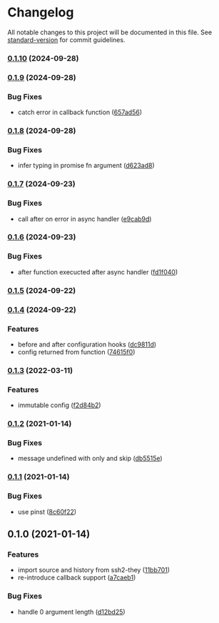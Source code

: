 # Changelog

All notable changes to this project will be documented in this file. See [standard-version](https://github.com/conventional-changelog/standard-version) for commit guidelines.

### [0.1.10](https://github.com/adaltas/node-mocha-they/compare/v0.1.9...v0.1.10) (2024-09-28)

### [0.1.9](https://github.com/adaltas/node-mocha-they/compare/v0.1.8...v0.1.9) (2024-09-28)

### Bug Fixes

- catch error in callback function ([657ad56](https://github.com/adaltas/node-mocha-they/commit/657ad56c50b1ac3e86ddd219fd8b85bc1a430ea4))

### [0.1.8](https://github.com/adaltas/node-mocha-they/compare/v0.1.7...v0.1.8) (2024-09-28)

### Bug Fixes

- infer typing in promise fn argument ([d623ad8](https://github.com/adaltas/node-mocha-they/commit/d623ad866f9633322d4a414e524b67b9ae4bfd24))

### [0.1.7](https://github.com/adaltas/node-mocha-they/compare/v0.1.6...v0.1.7) (2024-09-23)

### Bug Fixes

- call after on error in async handler ([e9cab9d](https://github.com/adaltas/node-mocha-they/commit/e9cab9dce6ca194660c83d93ea609cecd51d4258))

### [0.1.6](https://github.com/adaltas/node-mocha-they/compare/v0.1.4...v0.1.6) (2024-09-23)

### Bug Fixes

- after function execucted after async handler ([fd1f040](https://github.com/adaltas/node-mocha-they/commit/fd1f040c5ba66d33c7adfdef516c361aaf09669e))

### [0.1.5](https://github.com/adaltas/node-mocha-they/compare/v0.1.4...v0.1.5) (2024-09-22)

### [0.1.4](https://github.com/adaltas/node-mocha-they/compare/v0.1.3...v0.1.4) (2024-09-22)

### Features

- before and after configuration hooks ([dc9811d](https://github.com/adaltas/node-mocha-they/commit/dc9811d4fe4e978729718140521a9b556e7295fd))
- config returned from function ([74615f0](https://github.com/adaltas/node-mocha-they/commit/74615f05f48b36fafb6b917859c41a013dad27a6))

### [0.1.3](https://github.com/adaltas/node-mocha-they/compare/v0.1.2...v0.1.3) (2022-03-11)

### Features

- immutable config ([f2d84b2](https://github.com/adaltas/node-mocha-they/commit/f2d84b27d22e989770326d9f45bc1b8aeb663e65))

### [0.1.2](https://github.com/adaltas/node-mocha-they/compare/v0.1.1...v0.1.2) (2021-01-14)

### Bug Fixes

- message undefined with only and skip ([db5515e](https://github.com/adaltas/node-mocha-they/commit/db5515e5234b352cfb173b675f7aeae73d50f7f7))

### [0.1.1](https://github.com/adaltas/node-mocha-they/compare/v0.1.0...v0.1.1) (2021-01-14)

### Bug Fixes

- use pinst ([8c60f22](https://github.com/adaltas/node-mocha-they/commit/8c60f22c48bdec528bf412d565efda253526bdef))

## 0.1.0 (2021-01-14)

### Features

- import source and history from ssh2-they ([11bb701](https://github.com/adaltas/node-mocha-they/commit/11bb701a3132b8badb64ffb8d6488107a7f90262))
- re-introduce callback support ([a7caeb1](https://github.com/adaltas/node-mocha-they/commit/a7caeb188576a6a67fb179abb4f41e8fb79dc7ab))

### Bug Fixes

- handle 0 argument length ([d12bd25](https://github.com/adaltas/node-mocha-they/commit/d12bd25d5ead8e8be3c086172bab4ae91f939be3))
